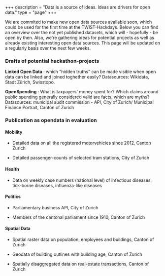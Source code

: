 ﻿+++
description = "Data is a source of ideas. Ideas are drivers for open data."
type = "page"
+++

We are commited to make new open data sources available soon, which could be used for the first time at the TWIST-Hackdays. Below you can find an overview over the not yet published datasets, which will - hopefully - be open by then.
Also, we're gathering ideas for potential projects as well as already existing interesting open data sources. This page will be updated on a regularly basis over the next few weeks.

### Drafts of potential hackathon-projects

**Linked Open Data** : which "hidden truths" can be made visible when open data can be linked and joined toghether easily? Datasources: Wikidata, Stadt Zürich, Swisstopo.

**OpenSpending** : What is taxpayers' money spent for? Which claims around public spending generally considered valid are facts, which are myths? Datasources: municipal audit commission - API, City of Zurich/ Municipal Finance Portrait, Canton of Zurich

### Publication as opendata in evaluation

#### Mobility
  
- Detailed data on all the registered motorvehicles since 2012, Canton Zurich

- Detailed passenger-counts of selected tram stations, City of Zurich

#### Health

- Data on weekly case numbers (national level) of infectious diseases, tick-borne diseases, influenza-like diseases

#### Politics

- Parliamentary business API, City of Zurich

- Members of the cantonal parliament since 1910, Canton of Zurich

#### Spatial Data

- Spatial raster data on population, employees and buildings, Canton of Zurich

- Geodata of building outlines with building age, Canton of Zurich

- Spatially disaggregated data on real-estate transactions, Canton of Zurich